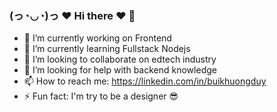 ### (っ◔◡◔)っ ♥ Hi there ♥ 👋

- 🔭 I’m currently working on Frontend
- 🌱 I’m currently learning Fullstack Nodejs
- 👯 I’m looking to collaborate on edtech industry 
- 🤔 I’m looking for help with backend knowledge 
- 📫 How to reach me: https://linkedin.com/in/buikhuongduy
- ⚡ Fun fact: I'm try to be a designer 😎
